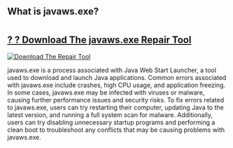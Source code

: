 ## What is javaws.exe? 

# <h2><a href="https://exedetect.com/download.php?javaws.exe">? ? Download The javaws.exe Repair Tool</a></h2>

[![Download The Repair Tool](https://exedetect.com/download-button.jpg)](https://exedetect.com/download.php?javaws.exe)

javaws.exe is a process associated with Java Web Start Launcher, a tool used to download and launch Java applications. Common errors associated with javaws.exe include crashes, high CPU usage, and application freezing. In some cases, javaws.exe may be infected with viruses or malware, causing further performance issues and security risks. To fix errors related to javaws.exe, users can try restarting their computer, updating Java to the latest version, and running a full system scan for malware. Additionally, users can try disabling unnecessary startup programs and performing a clean boot to troubleshoot any conflicts that may be causing problems with javaws.exe.